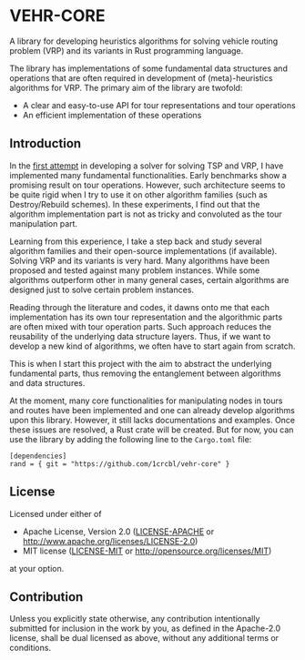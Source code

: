 # VEHR-CORE

A library for developing heuristics algorithms for solving vehicle routing problem (VRP) and its variants in Rust programming language.

The library has implementations of some fundamental data structures and operations that are often required in development of (meta)-heuristics algorithms for VRP. The primary aim of the library are twofold:
- A clear and easy-to-use API for tour representations and tour operations
- An efficient implementation of these operations

## Introduction
In the [first attempt](https://github.com/1crcbl/cykl-rs) in developing a solver for solving TSP and VRP, I have implemented many fundamental functionalities. Early benchmarks show a promising result on tour operations. However, such architecture seems to be quite rigid when I try to use it on other algorithm families (such as Destroy/Rebuild schemes). In these experiments, I find out that the algorithm implementation part is not as tricky and convoluted as the tour manipulation part.

Learning from this experience, I take a step back and study several algorithm families and their open-source implementations (if available). Solving VRP and its variants is very hard. Many algorithms have been proposed and tested against many problem instances. While some algorithms outperform other in many general cases, certain algorithms are designed just to solve certain problem instances.

Reading through the literature and codes, it dawns onto me that each implementation has its own tour representation and the algorithmic parts are often mixed with tour operation parts. Such approach reduces the reusability of the underlying data structure layers. Thus, if we want to develop a new kind of algorithms, we often have to start again from scratch.

This is when I start this project with the aim to abstract the underlying fundamental parts, thus removing the entanglement between algorithms and data structures.

At the moment, many core functionalities for manipulating nodes in tours and routes have been implemented and one can already develop algorithms upon this library. However, it still lacks documentations and examples. Once these issues are resolved, a Rust crate will be created. But for now, you can use the library by adding the following line to the `Cargo.toml` file:

```
[dependencies]
rand = { git = "https://github.com/1crcbl/vehr-core" }
```

## License

Licensed under either of

 * Apache License, Version 2.0
   ([LICENSE-APACHE](LICENSE-APACHE) or http://www.apache.org/licenses/LICENSE-2.0)
 * MIT license
   ([LICENSE-MIT](LICENSE-MIT) or http://opensource.org/licenses/MIT)

at your option.

## Contribution

Unless you explicitly state otherwise, any contribution intentionally submitted for inclusion in the work by you, as defined in the Apache-2.0 license, shall be dual licensed as above, without any additional terms or conditions.
